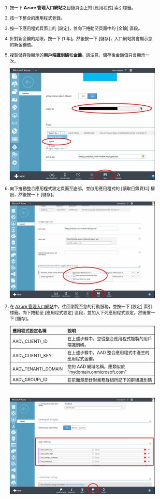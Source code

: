 1. 按一下 **Azure 管理入口網站**之目錄頁面上的 [應用程式] [](https://manage.windowsazure.com/)索引標籤。
  
2. 按一下整合的應用程式登錄。

3. 按一下應用程式頁面上的 [設定]，並向下捲動至頁面中的 [金鑰] 區段。
4. 針對新金鑰的期限，按一下 [1 年]。然後按一下 [儲存]，入口網站將會顯示您的新金鑰值。
5. 複製儲存後顯示的**用戶端識別碼**和**金鑰**。請注意，儲存後金鑰值只會顯示一次。 

    ![](./media/mobile-services-generate-aad-app-registration-access-key-rbac/client-id-and-key.png)

6. 向下捲動整合應用程式設定頁面至底部，並啟用應用程式的 [讀取目錄資料] 權限，然後按一下 [儲存]。

    ![](./media/mobile-services-generate-aad-app-registration-access-key-rbac/app-perms.png)


7. 在 [Azure 管理入口網站](https://manage.windowsazure.com/)中，往回瀏覽至您的行動服務，並按一下 [設定] 索引標籤。向下捲動至 [應用程式設定] 區段，並加入下列應用程式設定，然後按一下 [儲存]。

    <table border="1"> <tr> <th>應用程式設定名稱</th><th>說明</th> </tr> <tr> <td>AAD\_CLIENT\_ID</td><td>在上述步驟中，您從整合應用程式複製的用戶端識別碼。</td> </tr> <tr> <td>AAD\_CLIENT\_KEY</td><td>在上述步驟中，AAD 整合應用程式中產生的應用程式金鑰。</td> </tr> <tr> <td>AAD\_TENANT\_DOMAIN</td><td>您的 AAD 網域名稱。應類似於 "mydomain.onmicrosoft.com"</td> </tr> <tr> <td>AAD\_GROUP\_ID</td><td>在前面章節針對業務群組所記下的群組識別碼</td> </tr> </table><br/>

 
    ![](./media/mobile-services-generate-aad-app-registration-access-key-rbac/aad-app-settings.png)
  

<!---HONumber=August15_HO6-->
